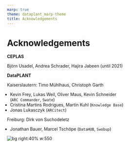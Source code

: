 ```yaml
---
marp: true
theme: dataplant_marp-theme
title: Acknowledgements
---
```


# Acknowledgements

<style scoped>
section {
  font-size: 22px;  
}
ul {
    margin: 10; padding: 0;
}
</style>

**CEPLAS**

Björn Usadel, Andrea Schrader, Hajira Jabeen (until 2021)

**DataPLANT**

Kaiserslautern: Timo Mühlhaus, Christoph Garth
- Kevin Frey, Lukas Weil, Oliver Maus, Kevin Schneider  
(`ARC Commander`, `Swate`)
- Cristina Martins Rodrigues, Martin Kuhl (`Knowledge Base`)
- Jonas Lukasczyk (`ARCitect`)

Freiburg: Dirk von Suchodeletz
- Jonathan Bauer, Marcel Tschöpe (`DataHUB`, `Swobup`)

![bg right:40% w:550](./../../../../images/hackathon-group.png)
